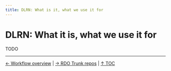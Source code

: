```yaml
---
title: DLRN: What is it, what we use it for
---
```


# DLRN: What it is, what we use it for

TODO

----

[← Workflow overview](/what/workflow-overview) | 
[→ RDO Trunk repos](/what/trunk-repos) |
[↑ TOC](/what) 
